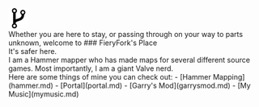 <img src="assets/images/fork.jpg" width="40" height="40">
<br>
Whether you are here to stay, or passing through on your way to parts unknown, welcome to
### FieryFork's Place</h3>
<br>
It's safer here.
<br>
I am a Hammer mapper who has made maps for several different source games. Most importantly, I am a giant Valve nerd.
<br>
Here are some things of mine you can check out: 
- [Hammer Mapping](hammer.md)
- [Portal](portal.md)
- [Garry's Mod](garrysmod.md)
- [My Music](mymusic.md)
